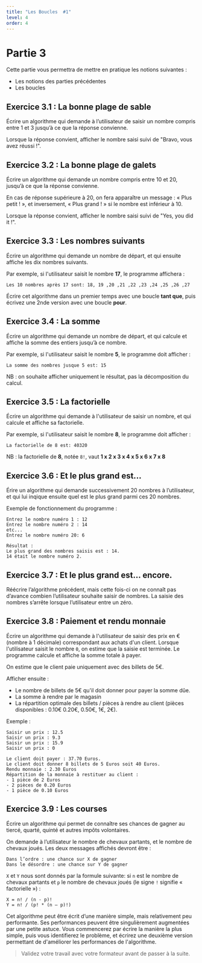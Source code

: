 ```yaml
---
title: "Les Boucles  #1"
level: 4
order: 4
---
```


# Partie 3

Cette partie vous permettra de mettre en pratique les notions suivantes : 
- Les notions des parties précédentes
- Les boucles 

## Exercice 3.1 : La bonne plage de sable

Écrire un algorithme qui demande à l’utilisateur de saisir un nombre compris entre 1 et 3 jusqu’à ce que la réponse convienne.

Lorsque la réponse convient, afficher le nombre saisi suivi de "Bravo, vous avez réussi !".

## Exercice 3.2 : La bonne plage de galets

Écrire un algorithme qui demande un nombre compris entre 10 et 20, jusqu’à ce que la réponse convienne. 

En cas de réponse supérieure à 20, on fera apparaître un message : « Plus petit ! », et inversement, « Plus grand ! » si le nombre est inférieur à 10.

Lorsque la réponse convient, afficher le nombre saisi suivi de "Yes, you did it !".


## Exercice 3.3 : Les nombres suivants

Écrire un algorithme qui demande un nombre de départ, et qui ensuite affiche les dix nombres suivants. 

Par exemple, si l'utilisateur saisit le nombre **17**, le programme affichera : 

`Les 10 nombres après 17 sont: 18, 19 ,20 ,21 ,22 ,23 ,24 ,25 ,26 ,27`

Écrire cet algorithme dans un premier temps avec une boucle **tant que**, puis écrivez une 2nde version avec une boucle **pour**.


## Exercice 3.4 : La somme

Écrire un algorithme qui demande un nombre de départ, et qui calcule et affiche la somme des entiers jusqu’à ce nombre. 

Par exemple, si l'utilisateur saisit le nombre  **5**, le programme doit afficher : 

`La somme des nombres jusque 5 est: 15` 

NB : on souhaite afficher uniquement le résultat, pas la décomposition du calcul.


## Exercice 3.5 : La factorielle

Écrire un algorithme qui demande à l'utilisateur de saisir un nombre, et qui calcule et affiche sa factorielle. 

Par exemple, si l'utilisateur saisit le nombre  **8**, le programme doit afficher : 

`La factorielle de 8 est: 40320` 

NB : la factorielle de **8**, notée `8!`, vaut **1 x 2 x 3 x 4 x 5 x 6 x 7 x 8**


## Exercice 3.6 : Et le plus grand est...

Érire un algorithme qui demande successivement 20 nombres à l’utilisateur, et qui lui inqique ensuite quel est le plus grand parmi ces 20 nombres.

Exemple de fonctionnement du programme : 

```
Entrez le nombre numéro 1 : 12
Entrez le nombre numéro 2 : 14
etc...
Entrez le nombre numéro 20: 6

Résultat : 
Le plus grand des nombres saisis est : 14.
14 était le nombre numéro 2.
```


## Exercice 3.7 : Et le plus grand est... encore.

Réécrire l’algorithme précédent, mais cette fois-ci on ne connaît pas d’avance combien l’utilisateur souhaite saisir de nombres. La saisie des nombres s’arrête lorsque l’utilisateur entre un zéro.

## Exercice 3.8 : Paiement et rendu monnaie

Écrire un algorithme qui demande à l'utilisateur de saisir des prix en € (nombre à 1 décimale) correspondant aux achats d'un client. Lorsque l'utilisateur saisit le nombre `0`, on estime que la saisie est terminée. Le programme calcule et affiche la somme totale à payer.

On estime que le client paie uniquement avec des billets de 5€.

Afficher ensuite : 
- Le nombre de billets de 5€ qu'il doit donner pour payer la somme dûe.
- La somme à rendre par le magasin
- La répartition optimale des billets / pièces à rendre au client (pièces disponibles : 0.10€ 0.20€, 0.50€, 1€, 2€).


Exemple : 

```
Saisir un prix : 12.5
Saisir un prix : 9.3
Saisir un prix : 15.9
Saisir un prix : 0

Le client doit payer : 37.70 Euros.
Le client doit donner 8 billets de 5 Euros soit 40 Euros.
Rendu monnaie : 2.30 Euros
Répartition de la monnaie à restituer au client : 
- 1 pièce de 2 Euros
- 2 pièces de 0.20 Euros
- 1 pièce de 0.10 Euros
```


## Exercice 3.9 : Les courses

Écrire un algorithme qui permet de connaître ses chances de gagner au tiercé, quarté, quinté et autres impôts volontaires. 

On demande à l’utilisateur le nombre de chevaux partants, et le nombre de chevaux joués. Les deux messages affichés devront être : 

```
Dans l’ordre : une chance sur X de gagner 
Dans le désordre : une chance sur Y de gagner 
```

`X` et `Y` nous sont donnés par la formule suivante:  si `n` est le nombre de chevaux partants et `p` le nombre de chevaux joués (le signe `!` signifie « factorielle ») :

```
X = n! / (n - p)! 
Y = n! / (p! * (n – p)!)
```

Cet algorithme peut être écrit d’une manière simple, mais relativement peu performante. Ses performances peuvent être singulièrement augmentées par une petite astuce. Vous commencerez par écrire la manière la plus simple, puis vous identifierez le problème, et écrirez une deuxième version permettant de d'améliorer les performances de l'algorithme.



> Validez votre travail avec votre formateur avant de passer à la suite.
